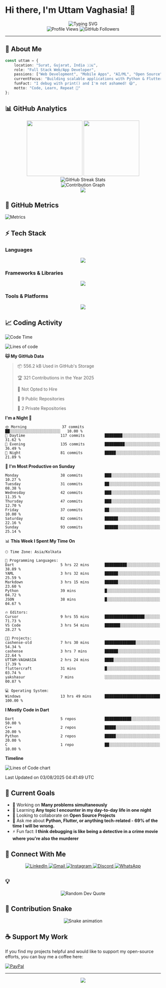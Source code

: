 # Hi there, I'm Uttam Vaghasia! 👋

<div align="center">
  <img src="https://readme-typing-svg.herokuapp.com?font=Fira+Code&size=22&duration=3000&pause=1000&color=00D4FF&center=true&vCenter=true&width=800&lines=Full+Stack+Web%2FApp+Developer+%F0%9F%9A%80;Currently+juggling+3+projects+and+0+deadlines;Flutter+is+peace.;Python+is+poetry.;JS+is...+tolerated.;AI%2FML+Explorer+%F0%9F%A4%96;Always+Learning+Something+New(Except+MERN+%F0%9F%A4%AE)!" alt="Typing SVG" />
</div>

<div align="center">
  <img src="https://komarev.com/ghpvc/?username=UTTAM-VAGHASIA&style=for-the-badge&color=00D4FF&labelColor=1a1a1a" alt="Profile Views"/>
  <img src="https://img.shields.io/github/followers/UTTAM-VAGHASIA?style=for-the-badge&color=00D4FF&labelColor=1a1a1a" alt="GitHub Followers"/>
</div>

---

## 🚀 About Me

```typescript
const uttam = {
    location: "Surat, Gujarat, India 🇮🇳",
    role: "Full Stack Web/App Developer",
    passions: ["Web Development", "Mobile Apps", "AI/ML", "Open Source"],
    currentFocus: "Building scalable applications with Python & Flutter",
    funFact: "I debug with print() and I'm not ashamed! 😄",
    motto: "Code, Learn, Repeat 🔄"
};
```

## 📊 GitHub Analytics

<div align="center">
  <img height="180em" src="https://github-readme-stats.vercel.app/api?username=UTTAM-VAGHASIA&show_icons=true&theme=tokyonight&hide_border=true&count_private=true&include_all_commits=true" />
  <img height="180em" src="https://github-readme-stats.vercel.app/api/top-langs/?username=UTTAM-VAGHASIA&layout=compact&theme=tokyonight&hide_border=true&langs_count=8" />
</div>

<div align="center">
  <img src="https://github-readme-streak-stats.herokuapp.com/?user=UTTAM-VAGHASIA&theme=tokyonight&hide_border=true" alt="GitHub Streak Stats"/>
</div>

<div align="center">
  <img src="https://github-readme-activity-graph.vercel.app/graph?username=UTTAM-VAGHASIA&theme=tokyo-night&hide_border=true&area=true" alt="Contribution Graph"/>
</div>

<div align="center">
  <img src="https://github-profile-trophy.vercel.app/?username=UTTAM-VAGHASIA&theme=tokyonight&no-frame=false&column=8&margin-w=5&margin-h=5" />
</div>

<!-- Metrics -->
## 🧠 GitHub Metrics

<picture>
  <img src="assets/github-metrics.svg" alt="Metrics">
</picture>

## ⚡ Tech Stack

### Languages
<div align="center">
  <img src="https://skillicons.dev/icons?i=python,dart,html,css,js,php,sql" />
</div>

### Frameworks & Libraries
<div align="center">
  <img src="https://skillicons.dev/icons?i=flutter,pytorch,tensorflow,fastapi,flask,django," />
</div>

### Tools & Platforms
<div align="center">
  <img src="https://skillicons.dev/icons?i=git,github,vscode,firebase,figma,docker,linux,postgres" />
</div>

## 📈 Coding Activity

<!--START_SECTION:waka-->
![Code Time](http://img.shields.io/badge/Code%20Time-17%20hrs%2024%20mins-blue)

![Lines of code](https://img.shields.io/badge/From%20Hello%20World%20I%27ve%20Written-172.1%20thousand%20lines%20of%20code-blue)

**🐱 My GitHub Data** 

> 📦 556.2 kB Used in GitHub's Storage 
 > 
> 🏆 321 Contributions in the Year 2025
 > 
> 🚫 Not Opted to Hire
 > 
> 📜 9 Public Repositories 
 > 
> 🔑 2 Private Repositories 
 > 
**I'm a Night 🦉** 

```text
🌞 Morning                37 commits          ██░░░░░░░░░░░░░░░░░░░░░░░   10.00 % 
🌆 Daytime                117 commits         ████████░░░░░░░░░░░░░░░░░   31.62 % 
🌃 Evening                135 commits         █████████░░░░░░░░░░░░░░░░   36.49 % 
🌙 Night                  81 commits          █████░░░░░░░░░░░░░░░░░░░░   21.89 % 
```
📅 **I'm Most Productive on Sunday** 

```text
Monday                   38 commits          ███░░░░░░░░░░░░░░░░░░░░░░   10.27 % 
Tuesday                  31 commits          ██░░░░░░░░░░░░░░░░░░░░░░░   08.38 % 
Wednesday                42 commits          ███░░░░░░░░░░░░░░░░░░░░░░   11.35 % 
Thursday                 47 commits          ███░░░░░░░░░░░░░░░░░░░░░░   12.70 % 
Friday                   37 commits          ██░░░░░░░░░░░░░░░░░░░░░░░   10.00 % 
Saturday                 82 commits          ██████░░░░░░░░░░░░░░░░░░░   22.16 % 
Sunday                   93 commits          ██████░░░░░░░░░░░░░░░░░░░   25.14 % 
```


📊 **This Week I Spent My Time On** 

```text
🕑︎ Time Zone: Asia/Kolkata

💬 Programming Languages: 
Dart                     5 hrs 22 mins       ██████████░░░░░░░░░░░░░░░   38.89 % 
YAML                     3 hrs 32 mins       ██████░░░░░░░░░░░░░░░░░░░   25.59 % 
Markdown                 3 hrs 15 mins       ██████░░░░░░░░░░░░░░░░░░░   23.60 % 
Python                   39 mins             █░░░░░░░░░░░░░░░░░░░░░░░░   04.72 % 
JSON                     38 mins             █░░░░░░░░░░░░░░░░░░░░░░░░   04.67 % 

🔥 Editors: 
Cursor                   9 hrs 55 mins       ██████████████████░░░░░░░   71.73 % 
VS Code                  3 hrs 54 mins       ███████░░░░░░░░░░░░░░░░░░   28.27 % 

🐱‍💻 Projects: 
cashense-old             7 hrs 30 mins       ██████████████░░░░░░░░░░░   54.34 % 
cashense                 3 hrs 7 mins        ██████░░░░░░░░░░░░░░░░░░░   22.64 % 
UTTAM-VAGHASIA           2 hrs 24 mins       ████░░░░░░░░░░░░░░░░░░░░░   17.39 % 
fluttercraft             31 mins             █░░░░░░░░░░░░░░░░░░░░░░░░   03.74 % 
yakshasur                7 mins              ░░░░░░░░░░░░░░░░░░░░░░░░░   00.87 % 

💻 Operating System: 
Windows                  13 hrs 49 mins      █████████████████████████   100.00 % 
```

**I Mostly Code in Dart** 

```text
Dart                     5 repos             ████████████░░░░░░░░░░░░░   50.00 % 
C++                      2 repos             █████░░░░░░░░░░░░░░░░░░░░   20.00 % 
Python                   2 repos             █████░░░░░░░░░░░░░░░░░░░░   20.00 % 
C                        1 repo              ██░░░░░░░░░░░░░░░░░░░░░░░   10.00 % 
```



**Timeline**

![Lines of Code chart](https://raw.githubusercontent.com/UTTAM-VAGHASIA/UTTAM-VAGHASIA/main/assets/bar_graph.png)


 Last Updated on 03/08/2025 04:41:49 UTC
<!--END_SECTION:waka-->

## 🎯 Current Goals

- 🔭 Working on **Many problems simultaneously**
- 🌱 Learning **Any topic I encounter in my day-to-day life in one night**
- 👯 Looking to collaborate on **Open Source Projects**
- 💬 Ask me about **Python, Flutter, or anything tech-related - 69% of the time I will be wrong.**
- ⚡ Fun fact: **I think debugging is like being a detective in a crime movie where you're also the murderer**

## 📱 Connect With Me

<div align="center">
  <a href="https://www.linkedin.com/in/uttam-vaghasia/" target="_blank">
    <img src="https://img.shields.io/badge/LinkedIn-0077B5?style=for-the-badge&logo=linkedin&logoColor=white" alt="LinkedIn"/>
  </a>
  <a href="mailto:the.uttam.vaghasia@gmail.com" target="_blank">
    <img src="https://img.shields.io/badge/Gmail-D14836?style=for-the-badge&logo=gmail&logoColor=white" alt="Gmail"/>
  </a>
  <a href="https://www.instagram.com/uttam.0410/" target="_blank">
    <img src="https://img.shields.io/badge/Instagram-E4405F?style=for-the-badge&logo=instagram&logoColor=white" alt="Instagram"/>
  </a>
  <a href="https://discordapp.com/users/uv0410" target="_blank">
    <img src="https://img.shields.io/badge/Discord-7289DA?style=for-the-badge&logo=discord&logoColor=white" alt="Discord"/>
  </a>
  <a href="https://wa.link/9na6em" target="_blank">
    <img src="https://img.shields.io/badge/WhatsApp-25D366?style=for-the-badge&logo=whatsapp&logoColor=white" alt="WhatsApp"/>
  </a>
</div>

## 💡
<div align="center">
  <img src="https://quotes-github-readme.vercel.app/api?type=horizontal&theme=tokyonight" alt="Random Dev Quote"/>
</div>

## 🐍 Contribution Snake
<div align="center">
  <img src="https://raw.githubusercontent.com/UTTAM-VAGHASIA/UTTAM-VAGHASIA/output/snake.svg" alt="Snake animation" />
</div>

## ☕ Support My Work

If you find my projects helpful and would like to support my open-source efforts, you can buy me a coffee here:

<div align="left">
  <a href="https://paypal.me/theUttamVaghasia" target="_blank">
    <img src="https://img.shields.io/badge/PayPal-00457C?style=for-the-badge&logo=paypal&logoColor=white" alt="PayPal"/>
  </a>
</div>

---

<div align="center">
  <img src="https://capsule-render.vercel.app/api?type=waving&color=gradient&height=100&section=footer&animation=fadeIn" />
</div>
